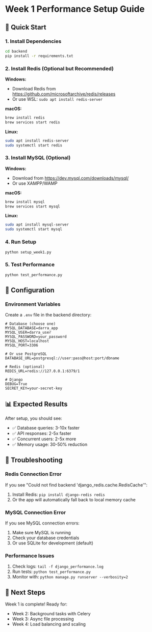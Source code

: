 # Week 1 Performance Setup Guide

## 🚀 Quick Start

### 1. Install Dependencies
```bash
cd backend
pip install -r requirements.txt
```

### 2. Install Redis (Optional but Recommended)

**Windows:**
- Download Redis from https://github.com/microsoftarchive/redis/releases
- Or use WSL: `sudo apt install redis-server`

**macOS:**
```bash
brew install redis
brew services start redis
```

**Linux:**
```bash
sudo apt install redis-server
sudo systemctl start redis
```

### 3. Install MySQL (Optional)

**Windows:**
- Download from https://dev.mysql.com/downloads/mysql/
- Or use XAMPP/WAMP

**macOS:**
```bash
brew install mysql
brew services start mysql
```

**Linux:**
```bash
sudo apt install mysql-server
sudo systemctl start mysql
```

### 4. Run Setup
```bash
python setup_week1.py
```

### 5. Test Performance
```bash
python test_performance.py
```

## 🔧 Configuration

### Environment Variables
Create a `.env` file in the backend directory:

```env
# Database (choose one)
MYSQL_DATABASE=darra_app
MYSQL_USER=darra_user
MYSQL_PASSWORD=your_password
MYSQL_HOST=localhost
MYSQL_PORT=3306

# Or use PostgreSQL
DATABASE_URL=postgresql://user:pass@host:port/dbname

# Redis (optional)
REDIS_URL=redis://127.0.0.1:6379/1

# Django
DEBUG=True
SECRET_KEY=your-secret-key
```

## 📊 Expected Results

After setup, you should see:
- ✅ Database queries: 3-10x faster
- ✅ API responses: 2-5x faster  
- ✅ Concurrent users: 2-5x more
- ✅ Memory usage: 30-50% reduction

## 🐛 Troubleshooting

### Redis Connection Error
If you see "Could not find backend 'django_redis.cache.RedisCache'":
1. Install Redis: `pip install django-redis redis`
2. Or the app will automatically fall back to local memory cache

### MySQL Connection Error
If you see MySQL connection errors:
1. Make sure MySQL is running
2. Check your database credentials
3. Or use SQLite for development (default)

### Performance Issues
1. Check logs: `tail -f django_performance.log`
2. Run tests: `python test_performance.py`
3. Monitor with: `python manage.py runserver --verbosity=2`

## 🎯 Next Steps

Week 1 is complete! Ready for:
- Week 2: Background tasks with Celery
- Week 3: Async file processing
- Week 4: Load balancing and scaling
